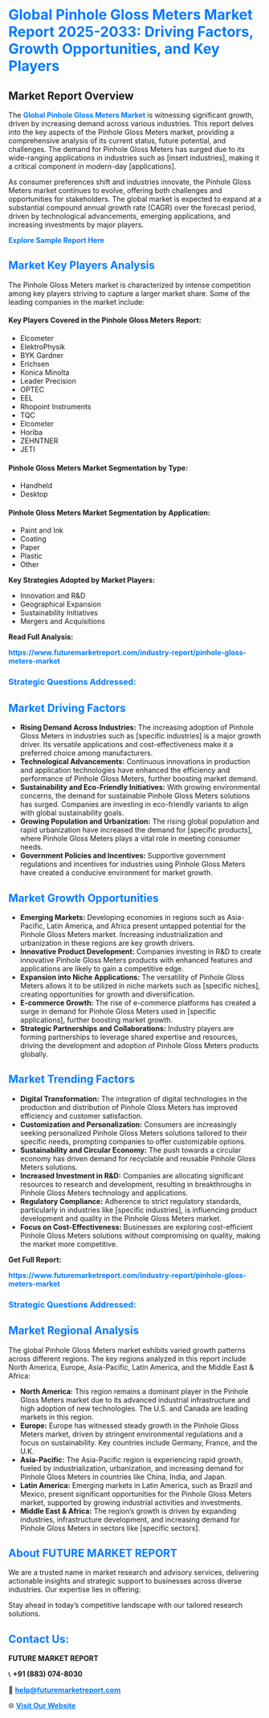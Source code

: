 <h1 style="color: #007BFF;">Global Pinhole Gloss Meters Market Report 2025-2033: Driving Factors, Growth Opportunities, and Key Players</h1>

<section id="overview">
<h2>Market Report Overview</h2>
<p>The <a href="https://www.futuremarketreport.com/industry-report/pinhole-gloss-meters-market" style="color: #007BFF; text-decoration: none;"><strong>Global Pinhole Gloss Meters Market</strong></a> is witnessing significant growth, driven by increasing demand across various industries. This report delves into the key aspects of the Pinhole Gloss Meters market, providing a comprehensive analysis of its current status, future potential, and challenges. The demand for Pinhole Gloss Meters has surged due to its wide-ranging applications in industries such as [insert industries], making it a critical component in modern-day [applications].</p>
<p>As consumer preferences shift and industries innovate, the Pinhole Gloss Meters market continues to evolve, offering both challenges and opportunities for stakeholders. The global market is expected to expand at a substantial compound annual growth rate (CAGR) over the forecast period, driven by technological advancements, emerging applications, and increasing investments by major players.</p>
</section>

<section id="overview">
<p><a href="https://www.futuremarketreport.com/request-sample/reportId=91523" style="color: #007BFF; text-decoration: none;"><strong>Explore Sample Report Here</strong></a></p>
</section>

<section id="key-players">
<h2 style="color: #007BFF;">Market Key Players Analysis</h2>
<p>The Pinhole Gloss Meters market is characterized by intense competition among key players striving to capture a larger market share. Some of the leading companies in the market include:</p>
<h4>Key Players Covered in the Pinhole Gloss Meters Report:</h4>
<ul><li>Elcometer</li><li>ElektroPhysik</li><li>BYK Gardner</li><li>Erichsen</li><li>Konica Minolta</li><li>Leader Precision</li><li>OPTEC</li><li>EEL</li><li>Rhopoint Instruments</li><li>TQC</li><li>Elcometer</li><li>Horiba</li><li>ZEHNTNER</li><li>JETI</li></ul>
<h4>Pinhole Gloss Meters Market Segmentation by Type:</h4>
<ul><li>Handheld</li><li>Desktop</li></ul>

<h4>Pinhole Gloss Meters Market Segmentation by Application:</h4>
<ul><li>Paint and Ink</li><li>Coating</li><li>Paper</li><li>Plastic</li><li>Other</li></ul>
<p><strong>Key Strategies Adopted by Market Players:</strong></p>
<ul>
<li>Innovation and R&D</li>
<li>Geographical Expansion</li>
<li>Sustainability Initiatives</li>
<li>Mergers and Acquisitions</li>
</ul>
</section>

<section>
<p><strong>Read Full Analysis: </strong></p><a href="https://www.futuremarketreport.com/industry-report/pinhole-gloss-meters-market" style="color: #007BFF; text-decoration: none;"><strong>https://www.futuremarketreport.com/industry-report/pinhole-gloss-meters-market</strong></a>
<h3 style="color: #007BFF;">Strategic Questions Addressed:</h3>
</section>

<section id="driving-factors">
<h2 style="color: #007BFF;">Market Driving Factors</h2>
<ul>
<li><strong>Rising Demand Across Industries:</strong> The increasing adoption of Pinhole Gloss Meters in industries such as [specific industries] is a major growth driver. Its versatile applications and cost-effectiveness make it a preferred choice among manufacturers.</li>
<li><strong>Technological Advancements:</strong> Continuous innovations in production and application technologies have enhanced the efficiency and performance of Pinhole Gloss Meters, further boosting market demand.</li>
<li><strong>Sustainability and Eco-Friendly Initiatives:</strong> With growing environmental concerns, the demand for sustainable Pinhole Gloss Meters solutions has surged. Companies are investing in eco-friendly variants to align with global sustainability goals.</li>
<li><strong>Growing Population and Urbanization:</strong> The rising global population and rapid urbanization have increased the demand for [specific products], where Pinhole Gloss Meters plays a vital role in meeting consumer needs.</li>
<li><strong>Government Policies and Incentives:</strong> Supportive government regulations and incentives for industries using Pinhole Gloss Meters have created a conducive environment for market growth.</li>
</ul>
</section>

<section id="growth-opportunities">
<h2 style="color: #007BFF;">Market Growth Opportunities</h2>
<ul>
<li><strong>Emerging Markets:</strong> Developing economies in regions such as Asia-Pacific, Latin America, and Africa present untapped potential for the Pinhole Gloss Meters market. Increasing industrialization and urbanization in these regions are key growth drivers.</li>
<li><strong>Innovative Product Development:</strong> Companies investing in R&D to create innovative Pinhole Gloss Meters products with enhanced features and applications are likely to gain a competitive edge.</li>
<li><strong>Expansion into Niche Applications:</strong> The versatility of Pinhole Gloss Meters allows it to be utilized in niche markets such as [specific niches], creating opportunities for growth and diversification.</li>
<li><strong>E-commerce Growth:</strong> The rise of e-commerce platforms has created a surge in demand for Pinhole Gloss Meters used in [specific applications], further boosting market growth.</li>
<li><strong>Strategic Partnerships and Collaborations:</strong> Industry players are forming partnerships to leverage shared expertise and resources, driving the development and adoption of Pinhole Gloss Meters products globally.</li>
</ul>
</section>

<section id="trending-factors">
<h2 style="color: #007BFF;">Market Trending Factors</h2>
<ul>
<li><strong>Digital Transformation:</strong> The integration of digital technologies in the production and distribution of Pinhole Gloss Meters has improved efficiency and customer satisfaction.</li>
<li><strong>Customization and Personalization:</strong> Consumers are increasingly seeking personalized Pinhole Gloss Meters solutions tailored to their specific needs, prompting companies to offer customizable options.</li>
<li><strong>Sustainability and Circular Economy:</strong> The push towards a circular economy has driven demand for recyclable and reusable Pinhole Gloss Meters solutions.</li>
<li><strong>Increased Investment in R&D:</strong> Companies are allocating significant resources to research and development, resulting in breakthroughs in Pinhole Gloss Meters technology and applications.</li>
<li><strong>Regulatory Compliance:</strong> Adherence to strict regulatory standards, particularly in industries like [specific industries], is influencing product development and quality in the Pinhole Gloss Meters market.</li>
<li><strong>Focus on Cost-Effectiveness:</strong> Businesses are exploring cost-efficient Pinhole Gloss Meters solutions without compromising on quality, making the market more competitive.</li>
</ul>
</section>

<section>
<p><strong>Get Full Report: </strong></p><a href="https://www.futuremarketreport.com/industry-report/pinhole-gloss-meters-market" style="color: #007BFF; text-decoration: none;"><strong>https://www.futuremarketreport.com/industry-report/pinhole-gloss-meters-market</strong></a>
<h3 style="color: #007BFF;">Strategic Questions Addressed:</h3>
</section>


<section id="regional-analysis">
<h2 style="color: #007BFF;">Market Regional Analysis</h2>
<p>The global Pinhole Gloss Meters market exhibits varied growth patterns across different regions. The key regions analyzed in this report include North America, Europe, Asia-Pacific, Latin America, and the Middle East & Africa:</p>
<ul>
<li><strong>North America:</strong> This region remains a dominant player in the Pinhole Gloss Meters market due to its advanced industrial infrastructure and high adoption of new technologies. The U.S. and Canada are leading markets in this region.</li>
<li><strong>Europe:</strong> Europe has witnessed steady growth in the Pinhole Gloss Meters market, driven by stringent environmental regulations and a focus on sustainability. Key countries include Germany, France, and the U.K.</li>
<li><strong>Asia-Pacific:</strong> The Asia-Pacific region is experiencing rapid growth, fueled by industrialization, urbanization, and increasing demand for Pinhole Gloss Meters in countries like China, India, and Japan.</li>
<li><strong>Latin America:</strong> Emerging markets in Latin America, such as Brazil and Mexico, present significant opportunities for the Pinhole Gloss Meters market, supported by growing industrial activities and investments.</li>
<li><strong>Middle East & Africa:</strong> The region’s growth is driven by expanding industries, infrastructure development, and increasing demand for Pinhole Gloss Meters in sectors like [specific sectors].</li>
</ul>
</section>

<footer>
<h2 style="color: #007BFF;">About FUTURE MARKET REPORT</h2>
<p>We are a trusted name in market research and advisory services, delivering actionable insights and strategic support to businesses across diverse industries. Our expertise lies in offering:</p>

<p>Stay ahead in today’s competitive landscape with our tailored research solutions.</p>

<h2 style="color: #007BFF;">Contact Us:</h2>
<p><strong>FUTURE MARKET REPORT</strong></p>
<p>📞 <strong>+91 (883) 074-8030</strong></p>
<p>📧 <strong><a href="mailto:help@futuremarketreport.com" style="color: #007BFF;">help@futuremarketreport.com</a></strong></p>
<p>🌐 <strong><a href="https://www.futuremarketreport.com/" style="color: #007BFF;">Visit Our Website</a></strong></p>
</footer>